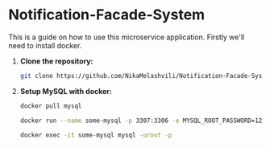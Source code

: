 # Notification-Facade-System

This is a guide on how to use this microservice application.
Firstly we'll need to install docker.

1. **Clone the repository:**

   ```bash
   git clone https://github.com/NikaMelashvili/Notification-Facade-System.git
   ```

2. **Setup MySQL with docker:**
   ```bash
   docker pull mysql
   ```
   ```bash
   docker run --name some-mysql -p 3307:3306 -e MYSQL_ROOT_PASSWORD=123 -d mysql:latest
   ```
   ```bash
   docker exec -it some-mysql mysql -uroot -p
   ```
